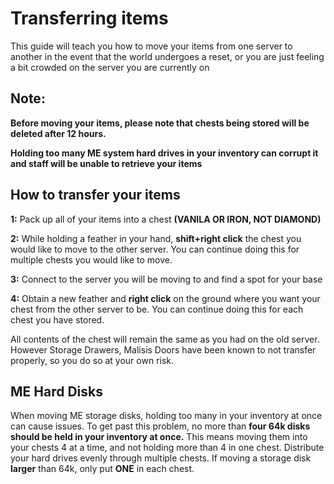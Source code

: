 <h1>Transferring items</h1>
<p> This guide will teach you how to move your items from one server to another in the event that the world undergoes a reset, or you are just feeling a bit crowded on the server you are currently on</p>
<h2>Note:</h2>
<p><strong>Before moving your items, please note that chests being stored will be deleted after 12 hours.</strong></p>
<p><strong>Holding too many ME system hard drives in your inventory can corrupt it and staff will be unable to retrieve your items</strong>

<h2>How to transfer your items</h2>
<p><strong>1:</strong>  Pack up all of your items into a chest <strong>(VANILA OR IRON, NOT DIAMOND)</strong></p>
<p><strong>2:</strong>  While holding a feather in your hand, <strong>shift+right click</strong> the chest you would like to move to the other server. You can continue doing this for multiple chests you would like to move.</p>
<p><strong>3:</strong>  Connect to the server you will be moving to and find a spot for your base</p>
<p><strong>4:</strong>  Obtain a new feather and <strong>right click</strong> on the ground where you want your chest from the other server to be. You can continue doing this for each chest you have stored.
<p>All contents of the chest will remain the same as you had on the old server. However Storage Drawers, Malisis Doors have been known to not transfer properly, so you do so at your own risk.</p>

<h2>ME Hard Disks</h2>
<p1>When moving ME storage disks, holding too many in your inventory at once can cause issues. To get past this problem, no more than <strong>four 64k disks should be held in your inventory at once.</strong>  This means moving them into your chests 4 at a time, and not holding more than 4 in one chest. Distribute your hard drives evenly through multiple chests. If moving a storage disk <strong>larger</strong>  than 64k, only put <strong>ONE</strong>  in each chest.</p>
